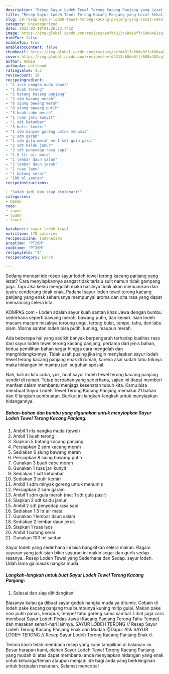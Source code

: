 ```yaml
---
description: "Resep Sayur Lodeh Tewel Terong Kacang Panjang yang Lezat Sekali}"
title: "Resep Sayur Lodeh Tewel Terong Kacang Panjang yang Lezat Sekali}"
slug: 29-resep-sayur-lodeh-tewel-terong-kacang-panjang-yang-lezat-sekali
category: Uncategorized
date: 2023-02-18T01:26:23.743Z
image: https://img-global.cpcdn.com/recipes/eefd4313c68de8ff/680x482cq70/sayur-lodeh-tewel-terong-kacang-panjang-foto-resep-utama.jpg
hideToc: false
enableToc: true
enableTocContent: false
thumbnail: https://img-global.cpcdn.com/recipes/eefd4313c68de8ff/680x482cq70/sayur-lodeh-tewel-terong-kacang-panjang-foto-resep-utama.jpg
cover: https://img-global.cpcdn.com/recipes/eefd4313c68de8ff/680x482cq70/sayur-lodeh-tewel-terong-kacang-panjang-foto-resep-utama.jpg
author: Admin
authorAv: notfound
ratingvalue: 4.3
reviewcount: 16
recipeingredient:
- "1 iris nangka muda tewel"
- "1 buah terong"
- "5 batang kacang panjang"
- "2 sdm kacang merah"
- "6 siung bawang merah"
- "8 siung bawang putih"
- "3 buah cabe merah"
- "1 ruas jari kunyit"
- "1 sdt ketumbar"
- "3 butir kemiri"
- "1 sdm minyak goreng untuk menumis"
- "2 sdm garam"
- "1 sdm gula merah me 1 sdt gula pasir"
- "2 sdt kaldu jamur"
- "2 sdt penyedap rasa sapi"
- "1.5 ltr air mata"
- "1 lembar daun salam"
- "2 lembar daun jeruk"
- "1 ruas laos"
- "1 batang serai"
- "100 ml santan"
recipeinstructions:

- "Sudah jadi dan siap dinikmati!"
categories:
- Resep
tags:
- sayur
- lodeh
- tewel

katakunci: sayur lodeh tewel 
nutrition: 178 calories
recipecuisine: Indonesian
preptime: "PT26M"
cooktime: "PT30M"
recipeyield: "1"
recipecategory: Lunch

---
```



Sedang mencari ide resep sayur lodeh tewel terong kacang panjang yang lezat? Cara menyiapkannya sangat tidak terlalu sulit namun tidak gampang juga. Tapi Jika keliru mengolah maka hasilnya tidak akan memuaskan dan justru cenderung tidak enak. Padahal sayur lodeh tewel terong kacang panjang yang enak seharusnya mempunyai aroma dan cita rasa yang dapat memancing selera kita.


KOMPAS.com - Lodeh adalah sayur kuah santan khas Jawa dengan bumbu sederhana seperti bawang merah, bawang putih, dan kemiri. Isian lodeh macam-macam misalnya teroung ungu, terong bulat, tempe, tahu, dan labu siam. Warna santan lodeh bisa putih, kuning, maupun merah.

Ada beberapa hal yang sedikit banyak berpengaruh terhadap kualitas rasa dari sayur lodeh tewel terong kacang panjang, pertama dari jenis bahan, kedua pemilihan bahan segar hingga cara mengolah dan menghidangkannya. Tidak usah pusing jika ingin menyiapkan sayur lodeh tewel terong kacang panjang enak di rumah, karena asal sudah tahu triknya maka hidangan ini mampu jadi suguhan spesial.


Nah, kali ini kita coba, yuk, buat sayur lodeh tewel terong kacang panjang sendiri di rumah. Tetap berbahan yang sederhana, sajian ini dapat memberi manfaat dalam membantu menjaga kesehatan tubuh kita. Kamu bisa membuat Sayur Lodeh Tewel Terong Kacang Panjang memakai 21 bahan dan 0 langkah pembuatan. Berikut ini langkah-langkah untuk menyiapkan hidangannya.

<!--inarticleads1-->

##### Bahan-bahan dan bumbu yang digunakan untuk menyiapkan Sayur Lodeh Tewel Terong Kacang Panjang:

1. Ambil 1 iris nangka muda (tewel)
1. Ambil 1 buah terong
1. Siapkan 5 batang kacang panjang
1. Persiapkan 2 sdm kacang merah
1. Sediakan 6 siung bawang merah
1. Persiapkan 8 siung bawang putih
1. Gunakan 3 buah cabe merah
1. Gunakan 1 ruas jari kunyit
1. Sediakan 1 sdt ketumbar
1. Sediakan 3 butir kemiri
1. Ambil 1 sdm minyak goreng untuk menumis
1. Persiapkan 2 sdm garam
1. Ambil 1 sdm gula merah (me: 1 sdt gula pasir)
1. Siapkan 2 sdt kaldu jamur
1. Ambil 2 sdt penyedap rasa sapi
1. Sediakan 1.5 ltr air mata
1. Gunakan 1 lembar daun salam
1. Sediakan 2 lembar daun jeruk
1. Siapkan 1 ruas laos
1. Ambil 1 batang serai
1. Gunakan 100 ml santan


Sayur lodeh yang sederhana ini bisa bangkitkan selera makan. Ragam sayuran yang jadi isian bikin sayuran ini makin segar dan gurih sedap rasanya.. Resep Lodeh Tewel yang Sederhana dan Sedap. sayur lodeh. Udah lama ga masak nangka muda. 

<!--inarticleads2-->

##### Langkah-langkah untuk buat Sayur Lodeh Tewel Terong Kacang Panjang:


1. Selesai dan siap dihidangkan!

Biasanya kalau ga dibuat sayur godok nangka muda ya ditumis. Cobain di lodeh pake kacang panjang trus bumbunya kuning mirip gulai. Makan pake nasi putih panas, kerupuk, tempe/ tahu goreng sama sambal. Lihat juga cara membuat Sayur Lodeh Pedas Jawa (Kacang Panjang Terong Tahu Tempe) dan masakan sehari-hari lainnya. SAYUR LODEH TERONG // Resep Sayur Lodeh Terong Kacang Panjang Enak dan Mudah @Dapur Atik SAYUR LODEH TERONG // Resep Sayur Lodeh Terong Kacang Panjang Enak d. 

Terima kasih telah membaca resep yang kami tampilkan di halaman ini. Besar harapan kami, olahan Sayur Lodeh Tewel Terong Kacang Panjang yang mudah di atas dapat membantu anda menyiapkan hidangan yang enak untuk keluarga/teman ataupun menjadi ide bagi anda yang berkeinginan untuk berjualan makanan. Selamat mencoba!
